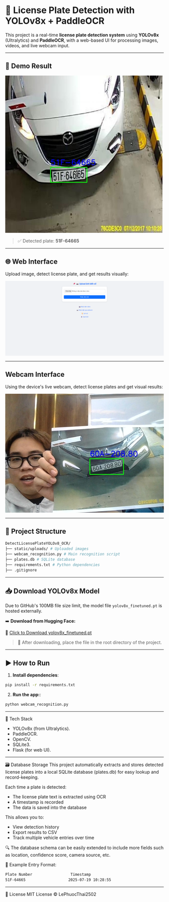 # 🚗 License Plate Detection with YOLOv8x + PaddleOCR

This project is a real-time **license plate detection system** using **YOLOv8x** (Ultralytics) and **PaddleOCR**, with a web-based UI for processing images, videos, and live webcam input.

---

## 📸 Demo Result

<img src="static/uploads/result_image_1752938890.jpg" alt="Image recognition results" width="500"/>

> ✅ Detected plate: **51F-64665**

---

## 🌐 Web Interface

Upload image, detect license plate, and get results visually:

<img src="static/uploads/webui.png" alt="Web interface" width="700"/>


---

##  Webcam Interface

Using the device's live webcam, detect license plates and get visual results:

<img src="static/uploads/webcam_1747702370.jpg" alt="Webcam interface" width="700"/>

---

## 📁 Project Structure

``` bash
DetectLicensePlateYOLOv8_OCR/
├── static/uploads/ # Uploaded images
├── webcam_recognition.py # Main recognition script
├── plates.db # SQLite database
├── requirements.txt # Python dependencies
├── .gitignore
```

---

## 📥 Download YOLOv8x Model

Due to GitHub's 100MB file size limit, the model file `yolov8x_finetuned.pt` is hosted externally.

➡️ **Download from Hugging Face:**

🔗 [Click to Download yolov8x_finetuned.pt](https://huggingface.co/LePhuocThai003/YoloV8x_finetuned/resolve/main/yolov8x_finetuned.pt)

> 📂 After downloading, place the file in the root directory of the project.

---

## ▶️ How to Run

1. **Install dependencies**:

```bash
pip install -r requirements.txt
```
2. **Run the app:**:

```bash
python webcam_recognition.py
```

---
🔧 Tech Stack
-  YOLOv8x (from Ultralytics).
-  PaddleOCR.
-  OpenCV.
-  SQLite3.
-  Flask (for web UI).
---
🗃️ Database Storage
  This project automatically extracts and stores detected license plates into a local SQLite database (plates.db) for easy lookup and record-keeping.
  
  Each time a plate is detected:
-  The license plate text is extracted using OCR
-  A timestamp is recorded
-  The data is saved into the database
  
  This allows you to:
  
-  View detection history
-  Export results to CSV
-  Track multiple vehicle entries over time

🔍 The database schema can be easily extended to include more fields such as location, confidence score, camera source, etc.

🔧 Example Entry Format:
```bash
Plate Number	             Timestamp
51F-64665	                2025-07-19 10:28:55
```
---

📃 License
MIT License © LePhuocThai2502











